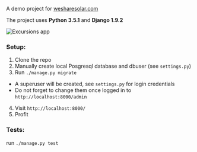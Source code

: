 A demo project for [wesharesolar.com](http://wesharesolar.com)

The project uses **Python 3.5.1** and **Django 1.9.2**

![Excursions app](http://i.imgur.com/sCr5wrV.png "Excursions app")

### Setup:

1. Clone the repo
2. Manually create local Posgresql database and dbuser (see `settings.py`)
3. Run `./manage.py migrate`
  * A superuser will be created, see `settings.py` for login credentials
  * Do not forget to change them once logged in to `http://localhost:8000/admin`
4. Visit `http://localhost:8000/`
5. Profit

### Tests:

run `./manage.py test`
